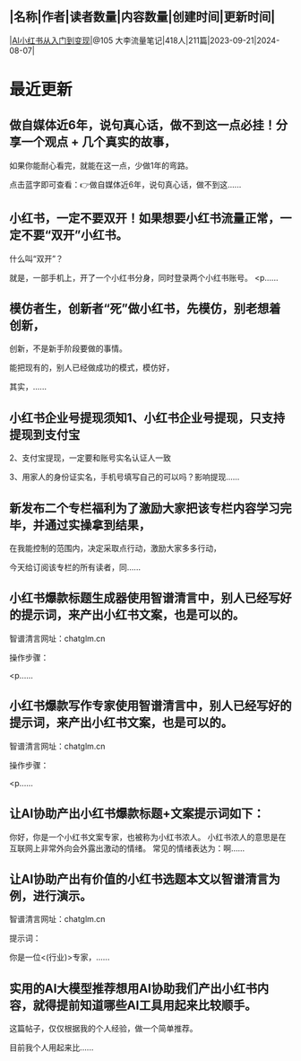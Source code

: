 |名称|作者|读者数量|内容数量|创建时间|更新时间|
---
|[AI小红书从入门到变现](https://xiaobot.net/p/dl958488455?refer=0b133df9-27dc-423b-8101-639049001c13)|@105 大李流量笔记|418人|211篇|2023-09-21|2024-08-07|

# 最近更新
## 做自媒体近6年，说句真心话，做不到这一点必挂！分享一个观点 + 几个真实的故事，

如果你能耐心看完，就能在这一点，少做1年的弯路。

点击蓝字即可查看：👉做自媒体近6年，说句真心话，做不到这......
## 小红书，一定不要双开！如果想要小红书流量正常，一定不要“双开”小红书。

什么叫“双开”？

就是，一部手机上，开了一个小红书分身，同时登录两个小红书账号。
<p......
## 模仿者生，创新者“死”做小红书，先模仿，别老想着创新，

创新，不是新手阶段要做的事情。

能把现有的，别人已经做成功的模式，模仿好，

其实，......
## 小红书企业号提现须知1、小红书企业号提现，只支持提现到支付宝

2、支付宝提现，一定要和账号实名认证人一致

3、用家人的身份证实名，手机号填写自己的可以吗？影响提现......
## 新发布二个专栏福利为了激励大家把该专栏内容学习完毕，并通过实操拿到结果，

在我能控制的范围内，决定采取点行动，激励大家多多行动，

今天给订阅该专栏的所有读者，同......
## 小红书爆款标题生成器使用智谱清言中，别人已经写好的提示词，来产出小红书文案，也是可以的。

智谱清言网址：chatglm.cn

操作步骤：

<p......
## 小红书爆款写作专家使用智谱清言中，别人已经写好的提示词，来产出小红书文案，也是可以的。

智谱清言网址：chatglm.cn

操作步骤：

<p......
## 让AI协助产出小红书爆款标题+文案提示词如下：

你好，你是一个小红书文案专家，也被称为小红书浓人。
小红书浓人的意思是在互联网上非常外向会外露出激动的情绪。
常见的情绪表达为：啊......
## 让AI协助产出有价值的小红书选题本文以智谱清言为例，进行演示。

智谱清言网址：chatglm.cn

提示词：

你是一位&lt;(行业)&gt;专家，......
## 实用的AI大模型推荐想用AI协助我们产出小红书内容，就得提前知道哪些AI工具用起来比较顺手。

这篇帖子，仅仅根据我的个人经验，做一个简单推荐。

目前我个人用起来比......

